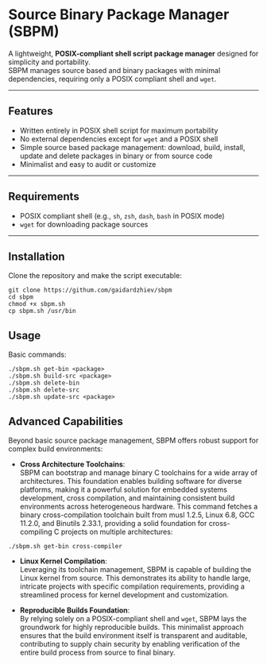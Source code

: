 # Source Binary Package Manager (SBPM)

A lightweight, **POSIX-compliant shell script package manager** designed for simplicity and portability.  
SBPM manages source based and binary packages with minimal dependencies, requiring only a POSIX compliant shell and `wget`.

---

## Features

- Written entirely in POSIX shell script for maximum portability
- No external dependencies except for `wget` and a POSIX shell
- Simple source based package management: download, build, install, update and delete packages in binary or from source code
- Minimalist and easy to audit or customize

---

## Requirements

- POSIX compliant shell (e.g., `sh`, `zsh`, `dash`, `bash` in POSIX mode)
- `wget` for downloading package sources

---

## Installation

Clone the repository and make the script executable:

```
git clone https://githum.com/gaidardzhiev/sbpm
cd sbpm
chmod +x sbpm.sh
cp sbpm.sh /usr/bin
```

## Usage

Basic commands:

```
./sbpm.sh get-bin <package>
./sbpm.sh build-src <package>
./sbpm.sh delete-bin
./sbpm.sh delete-src
./sbpm.sh update-src <package>
```

## Advanced Capabilities

Beyond basic source package management, SBPM offers robust support for complex build environments:

- **Cross Architecture Toolchains**:  
  SBPM can bootstrap and manage binary C toolchains for a wide array of architectures. This foundation enables building software for diverse platforms, making it a powerful solution for embedded systems development, cross compilation, and maintaining consistent build environments across heterogeneous hardware. This command fetches a binary cross-compilation toolchain built from musl 1.2.5, Linux 6.8, GCC 11.2.0, and Binutils 2.33.1, providing a solid foundation for cross-compiling C projects on multiple architectures:
```
./sbpm.sh get-bin cross-compiler
```

- **Linux Kernel Compilation**:  
  Leveraging its toolchain management, SBPM is capable of building the Linux kernel from source. This demonstrates its ability to handle large, intricate projects with specific compilation requirements, providing a streamlined process for kernel development and customization.

- **Reproducible Builds Foundation**:  
  By relying solely on a POSIX-compliant shell and `wget`, SBPM lays the groundwork for highly reproducible builds. This minimalist approach ensures that the build environment itself is transparent and auditable, contributing to supply chain security by enabling verification of the entire build process from source to final binary.
